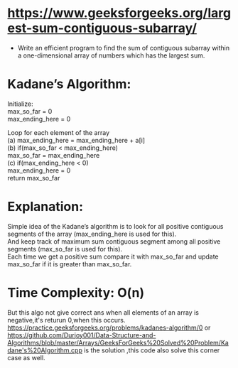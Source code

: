 # https://www.geeksforgeeks.org/largest-sum-contiguous-subarray/
  * Write an efficient program to find the sum of contiguous subarray within a one-dimensional array of numbers which has the largest sum.   
    
# Kadane’s Algorithm:  
Initialize:  
    max_so_far = 0  
    max_ending_here = 0  
  
Loop for each element of the array  
  (a) max_ending_here = max_ending_here + a[i]  
  (b) if(max_so_far < max_ending_here)  
             max_so_far = max_ending_here  
  (c) if(max_ending_here < 0)  
             max_ending_here = 0   
return max_so_far    

# Explanation:  
Simple idea of the Kadane’s algorithm is to look for all positive contiguous segments of the array (max_ending_here is used for this).  
And keep track of maximum sum contiguous segment among all positive segments (max_so_far is used for this).   
Each time we get a positive sum compare it with max_so_far and update max_so_far if it is greater than max_so_far.    

# Time Complexity: O(n)

But this algo not give correct ans when all elements of an array is negative,it's returun 0,when this occurs.    
https://practice.geeksforgeeks.org/problems/kadanes-algorithm/0   or https://github.com/Durjoy001/Data-Structure-and-Algorithms/blob/master/Arrays/GeeksForGeeks%20Solved%20Problem/Kadane's%20Algorithm.cpp  is the solution ,this code also solve this corner case as well. 
